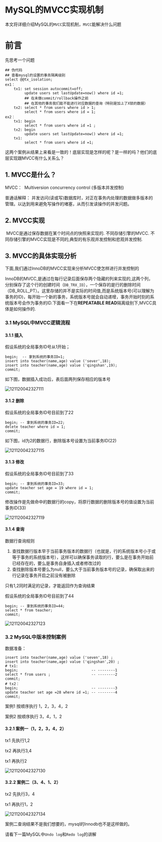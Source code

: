 # MySQL的MVCC实现机制

本文将详细介绍MySQL的`MVCC`实现机制，`MVCC`能解决什么问题

# 前言

先思考一个问题

```mysql
## 伪代码
## 查看mysql的设置的事务隔离级别
select @@tx_isolation;
ex1：
	tx1: set session autocommit=off;
		 update users set lastUpdate=now() where id =1;
		 ## 在未做commit/rollback操作之前
		 ## 在其他的事务我们能不能进行对应数据的查询（特别是加上了X锁的数据）
	tx2: select * from users where id > 1;
	 	 select * from users where id = 1;
ex2：
	tx1: begin
		 select * from users where id =1 ;
	tx2: begin
		 update users set lastUpdate=now() where id =1;
	tx1:
		 select * from users where id =1;
```

这两个案例从结果上来看是一致的！底层实现是怎样的呢？是一样的吗？他们的底层实现跟MVCC有什么关系么？

## 1. MVCC是什么？

MVCC：
​	Multiversion concurrency control (多版本并发控制)

普通话解释：
​	并发访问(读或写)数据库时，对正在事务内处理的数据做多版本的管理。以达到用来避免写操作的堵塞，从而引发读操作的并发问题。

## 2. MVCC实现

​	MVCC是通过保存数据在某个时间点的快照来实现的. 不同存储引擎的MVCC. 不同存储引擎的MVCC实现是不同的,典型的有乐观并发控制和悲观并发控制.

## 3. MVCC的具体实现分析

下面,我们通过InnoDB的MVCC实现来分析MVCC使怎样进行并发控制的

​	InnoDB的MVCC,是通过在每行记录后面保存两个隐藏的列来实现的,这两个列，分别保存了这个行的创建时间（`DB_TRX_ID`），一个保存的是行的删除时间（DB_ROLL_PT）。这里存储的并不是实际的时间值,而是系统版本号(可以理解为事务的ID)，每开始一个新的事务，系统版本号就会自动递增，事务开始时刻的系统版本号会作为事务的ID.下面看一下在**REPEATABLE READ**隔离级别下,MVCC具体是如何操作的.

### 3.1 MySQL中MVCC逻辑流程

#### 3.1.1 插入

假设系统的全局事务ID号从1开始；

```mysql
begin;  -- 拿到系统的事务ID=1;
insert into teacher(name,age) value ('sever',18);
insert into teacher(name,age) value ('qingshan',19);
commit;
```

如下图，数据插入成功后，表后面两列保存相应的版本号

![121120042327111](../../images/optimize/mysql/121120042327111.Png)

#### 3.1.2 删除

假设系统的全局事务ID号目前到了22

```mysql
begin; -- 拿到系统的事务ID=22;
delete teacher where id = 1;
commit;
```

如下图，id为2的数据行，删除版本号设置为当前事务ID(22)

![121120042327115](../../images/optimize/mysql/121120042327115.Png)

#### 3.1.3 修改

假设系统的全局事务ID号目前到了33

```mysql
begin; -- 拿到系统的事务ID=33;
update teacher set age = 19 where id = 1;
commit;
```

修改操作是先做命中的数据行的copy，将原行数据的删除版本号的值设置为当前事务ID(33)

![121120042327119](../../images/optimize/mysql/121120042327119.Png)



#### 3.1.4 查询

数据行查询规则

1. 查找数据行版本早于当前事务版本的数据行（也就是，行的系统版本号小于或等于事务的系统版本号），这样可以确保事务读取的行，要么是在事务开始前已经存在的，要么是事务自身插入或者修改过的
2. 查找删除版本号要么为null，要么大于当前事务版本号的记录，确保取出来的行记录在事务开启之前没有被删除

只有1,2同时满足的记录，才能返回作为查询结果



假设系统的全局事务ID号目前到了44

```mysql
begin; -- 拿到系统的事务ID=44;
select * from teacher;
commit;
```

![121120042327123](../../images/optimize/mysql/121120042327123.Png)

### 3.2 MySQL中版本控制案例

数据准备：

```mysql
insert into teacher(name,age) value ('seven',18) ;
insert into teacher(name,age) value ('qingshan',20) ;
# tx1:
begin; 									-- --------1
select * from users ; 					-- --------2
commit;
# tx2：
begin; 									-- --------3
update teacher set age =28 where id =1; -- --------4
commit;
```

案例1
按顺序执行 1，2，3，4，2

案例2
按顺序执行 3，4，1，2

#### 3.2.1 案例一（1，2，3，4，2）

tx1 先执行1,2

tx2 再执行3,4

tx1 再执行2

![121120042327130](../../images/optimize/mysql/121120042327130.Png)



#### 3.2.2 案例二（3、4、1、2）

tx2 先执行3，4

tx1 再执行1，2

![121120042327134](../../images/optimize/mysql/121120042327134.Png)

案例二查询结果不是我们想要的，mysql的Innodb也不是这样做的。



请看下一篇MySQL中`Undo log`和`Redo log`的讲解